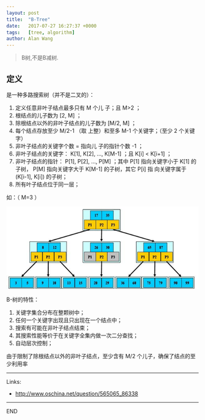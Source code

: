 ```yaml
---
layout: post
title:  "B-Tree"
date:   2017-07-27 16:27:37 +0000
tags:   [tree, algorithm]
author: Alan Wang
---
```

> B树,不是B减树.

## 定义
是一种多路搜索树（并不是二叉的）：

1. 定义任意非叶子结点最多只有 M 个儿 子；且 M>2 ；
2. 根结点的儿子数为 [2, M] ；
3. 除根结点以外的非叶子结点的儿子数为 [M/2, M] ；
4. 每个结点存放至少 M/2-1 （取 上整）和至多 M-1 个关键字；（至少 2 个关键 字）
5. 非叶子结点的关键字个数 = 指向儿 子的指针个数 -1 ；
6. 非叶子结点的关键字： K[1], K[2], …, K[M-1] ；且 K[i] < K[i+1] ；
7. 非叶子结点的指针： P[1], P[2], …, P[M] ；其中 P[1] 指向关键字小于 K[1] 的子树， P[M] 指向关键字大于 K[M-1] 的子树，其它 P[i] 指 向关键字属于 (K[i-1], K[i]) 的子树；
8. 所有叶子结点位于同一层；
       
如：（ M=3 ）

![](./resources/2017-07-27-b-tree/b-tree.jpg)

B-树的特性：

1. 关键字集合分布在整颗树中；
2. 任何一个关键字出现且只出现在一个结点中；
3. 搜索有可能在非叶子结点结束；
4. 其搜索性能等价于在关键字全集内做一次二分查找；
5. 自动层次控制；

由于限制了除根结点以外的非叶子结点，至少含有 M/2 个儿子，确保了结点的至少利用率

---
Links:
- http://www.oschina.net/question/565065_86338

---
END
